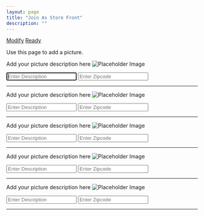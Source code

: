 ```yaml
---
layout: page
title: "Join As Store Front"
description: ""
---
```


<a class="btn btn-primary" href="{{ site.baseurl }}/profile/">Modify</a> <a class="btn btn-primary" href="{{ site.baseurl }}/sponsorbilling/">Ready</a>


Use this page to add a picture.

<label for="inputPictureDescription" class="sr-only">Add your picture description here</label>
![Placeholder Image](/lcorner/images/placeholder_image.jpg)

<input type="email" id="inputPictureDescription" class="form-control" placeholder="Enter Description" required autofocus />

<input type="text" id="inputZip" class="form-control" placeholder="Enter Zipcode" required />

---

<label for="inputPictureDescription" class="sr-only">Add your picture description here</label>
![Placeholder Image](/lcorner/images/placeholder_image.jpg)

<input type="email" id="inputPictureDescription" class="form-control" placeholder="Enter Description" required autofocus />

<input type="text" id="inputZip" class="form-control" placeholder="Enter Zipcode" required />

---

<label for="inputPictureDescription" class="sr-only">Add your picture description here</label>
![Placeholder Image](/lcorner/images/placeholder_image.jpg)

<input type="email" id="inputPictureDescription" class="form-control" placeholder="Enter Description" required autofocus />

<input type="text" id="inputZip" class="form-control" placeholder="Enter Zipcode" required />

---

<label for="inputPictureDescription" class="sr-only">Add your picture description here</label>
![Placeholder Image](/lcorner/images/placeholder_image.jpg)

<input type="email" id="inputPictureDescription" class="form-control" placeholder="Enter Description" required autofocus />

<input type="text" id="inputZip" class="form-control" placeholder="Enter Zipcode" required />

---

<label for="inputPictureDescription" class="sr-only">Add your picture description here</label>
![Placeholder Image](/lcorner/images/placeholder_image.jpg)

<input type="email" id="inputPictureDescription" class="form-control" placeholder="Enter Description" required autofocus />

<input type="text" id="inputZip" class="form-control" placeholder="Enter Zipcode" required />

---
